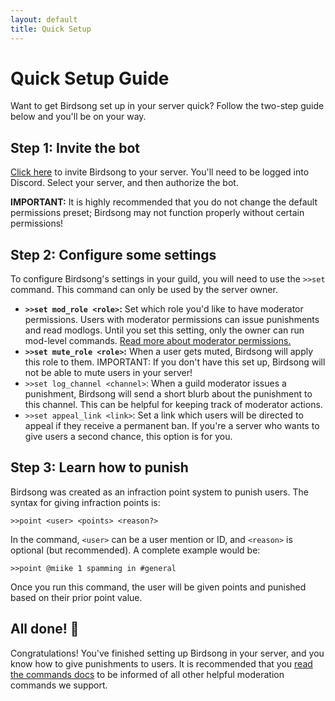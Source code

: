 ```yaml
---
layout: default
title: Quick Setup
---
```



# Quick Setup Guide

Want to get Birdsong set up in your server quick? Follow the two-step guide below and you'll be on your way.

## Step 1: Invite the bot

[Click here](https://discord.com/oauth2/authorize?client_id=817513543049674773&permissions=403041382&scope=bot) to invite Birdsong to your server. You'll need to be logged into Discord. Select your server, and then authorize the bot.

**IMPORTANT:** It is highly recommended that you do not change the default permissions preset; Birdsong may not function properly without certain permissions!

## Step 2: Configure some settings

To configure Birdsong's settings in your guild, you will need to use the `>>set` command. This command can only be used by the server owner.

- **`>>set mod_role <role>`:** Set which role you'd like to have moderator permissions. Users with moderator permissions can issue punishments and read modlogs. Until you set this setting, only the owner can run mod-level commands. [Read more about moderator permissions.](/docs#access-level-all)
- **`>>set mute_role <role>`:** When a user gets muted, Birdsong will apply this role to them. IMPORTANT: If you don't have this set up, Birdsong will not be able to mute users in your server!
- `>>set log_channel <channel>`: When a guild moderator issues a punishment, Birdsong will send a short blurb about the punishment to this channel. This can be helpful for keeping track of moderator actions.
- `>>set appeal_link <link>`: Set a link which users will be directed to appeal if they receive a permanent ban. If you're a server who wants to give users a second chance, this option is for you.

## Step 3: Learn how to punish

Birdsong was created as an infraction point system to punish users. The syntax for giving infraction points is:

```
>>point <user> <points> <reason?>
```

In the command, `<user>` can be a user mention or ID, and `<reason>` is optional (but recommended). A complete example would be:

```
>>point @miike 1 spamming in #general
```

Once you run this command, the user will be given points and punished based on their prior point value.

## All done! 🎉

Congratulations! You've finished setting up Birdsong in your server, and you know how to give punishments to users. It is recommended that you [read the commands docs](/docs) to be informed of all other helpful moderation commands we support.
